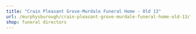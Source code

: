```yaml
---
title: "Crain Pleasant Grove-Murdale Funeral Home - Old 13"
url: /murphysburough/crain-pleasant-grove-murdale-funeral-home-old-13/
shop: funeral directors
---
```

